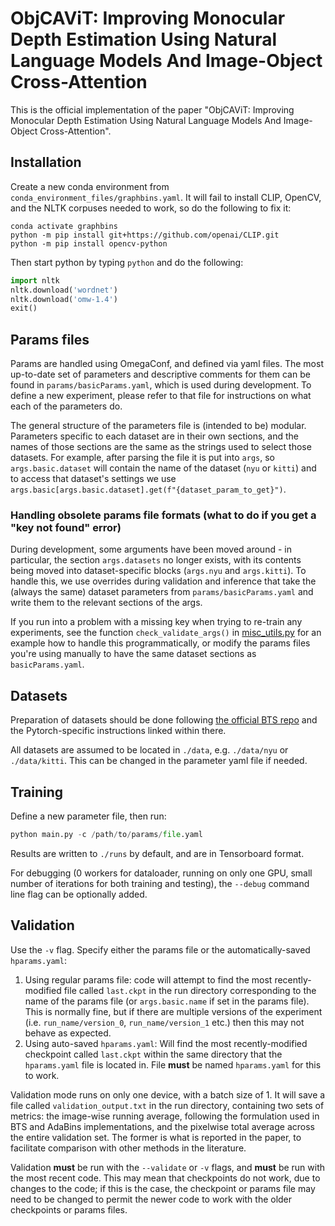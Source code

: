 # ObjCAViT: Improving Monocular Depth Estimation Using Natural Language Models And Image-Object Cross-Attention
This is the official implementation of the paper "ObjCAViT: Improving Monocular Depth Estimation Using Natural Language
Models And Image-Object Cross-Attention".

## Installation
Create a new conda environment from `conda_environment_files/graphbins.yaml`. It will fail to install CLIP, OpenCV, and the NLTK corpuses needed to work, so do the following to fix it:

```
conda activate graphbins
python -m pip install git+https://github.com/openai/CLIP.git
python -m pip install opencv-python
```

Then start python by typing `python` and do the following:
```python
import nltk
nltk.download('wordnet')
nltk.download('omw-1.4')
exit()
```

## Params files
Params are handled using OmegaConf, and defined via yaml files. The most up-to-date set of parameters and descriptive comments for them can be found in `params/basicParams.yaml`, which is used during development. To define a new experiment, please refer to that file for instructions on what each of the parameters do.

The general structure of the parameters file is (intended to be) modular. Parameters specific to each dataset are in their own sections, and the names of those sections are the same as the strings used to select those datasets. For example, after parsing the file it is put into `args`, so `args.basic.dataset` will contain the name of the dataset (`nyu` or `kitti`) and to access that dataset's settings we use `args.basic[args.basic.dataset].get(f"{dataset_param_to_get}")`.

### Handling obsolete params file formats (what to do if you get a "key not found" error)
During development, some arguments have been moved around - in particular, the section `args.datasets` no longer exists, with its contents being moved into dataset-specific blocks (`args.nyu` and `args.kitti`). To handle this, we use overrides during validation and inference that take the (always the same) dataset parameters from `params/basicParams.yaml` and write them to the relevant sections of the args.

If you run into a problem with a missing key when trying to re-train any experiments, see the function `check_validate_args()` in [misc_utils.py](misc_utils.py) for an example how to handle this programmatically, or modify the params files you're using manually to have the same dataset sections as `basicParams.yaml`.

## Datasets
Preparation of datasets should be done following [the official BTS repo](https://github.com/cleinc/bts) and the Pytorch-specific instructions linked within there.

All datasets are assumed to be located in `./data`, e.g. `./data/nyu` or `./data/kitti`. This can be changed in the parameter yaml file if needed.

## Training
Define a new parameter file, then run:
```python
python main.py -c /path/to/params/file.yaml
```

Results are written to `./runs` by default, and are in Tensorboard format.

For debugging (0 workers for dataloader, running on only one GPU, small number of iterations for both training and testing), the `--debug` command line flag can be optionally added.

## Validation
Use the `-v` flag. Specify either the params file or the automatically-saved `hparams.yaml`:
1. Using regular params file: code will attempt to find the most recently-modified file called `last.ckpt` in the run directory corresponding to the name of the params file (or `args.basic.name` if set in the params file). This is normally fine, but if there are multiple versions of the experiment (i.e. `run_name/version_0`, `run_name/version_1` etc.) then this may not behave as expected.
2. Using auto-saved `hparams.yaml`: Will find the most recently-modified checkpoint called `last.ckpt` within the same directory that the `hparams.yaml` file is located in. File **must** be named `hparams.yaml` for this to work.

Validation mode runs on only one device, with a batch size of 1. It will save a file called `validation_output.txt` in the run directory, containing two sets of metrics: the image-wise running average, following the formulation used in BTS and AdaBins implementations, and the pixelwise total average across the entire validation set. The former is what is reported in the paper, to facilitate comparison with other methods in the literature.

Validation **must** be run with the `--validate` or `-v` flags, and **must** be run with the most recent code. This may mean that checkpoints do not work, due to changes to the code; if this is the case, the checkpoint or params file may need to be changed to permit the newer code to work with the older checkpoints or params files.
